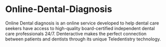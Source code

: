 # Online-Dental-Diagnosis
Online Dental diagnosis is an online service developed to help dental care seekers have access to high-quality board-certified independent dental care professionals 24/7. Denteractive makes the perfect connection between patients and dentists through its unique Teledentistry technology.
